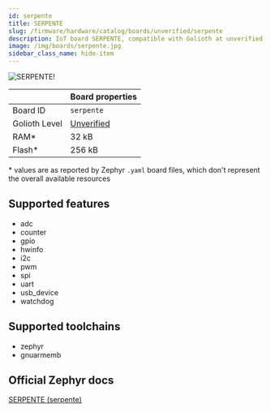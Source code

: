 ```yaml
---
id: serpente
title: SERPENTE
slug: /firmware/hardware/catalog/boards/unverified/serpente
description: IoT board SERPENTE, compatible with Golioth at unverified level.
image: /img/boards/serpente.jpg
sidebar_class_name: hide-item
---
```


[//]: # (This is an auto-generated file, do not edit! Changes to it will be lost upon re-generation)

![SERPENTE!](/img/boards/serpente.jpg "SERPENTE")

|                | Board properties     |
| -------------  | -------------------- |
| Board ID       | `serpente` |
| Golioth Level  | [Unverified](/firmware/hardware#unverified-boards) |
| RAM*           | 32 kB |
| Flash*         | 256 kB |

\* values are as reported by Zephyr `.yaml` board files, which don't represent the overall available resources



## Supported features

* adc
* counter
* gpio
* hwinfo
* i2c
* pwm
* spi
* uart
* usb_device
* watchdog

## Supported toolchains

* zephyr
* gnuarmemb

## Official Zephyr docs

[SERPENTE (serpente)](https://docs.zephyrproject.org/latest/boards/others/serpente/doc/index.html)
